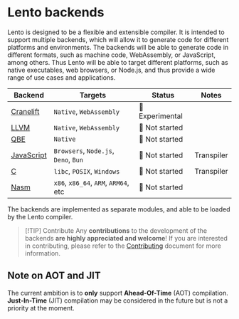 # Lento backends

Lento is designed to be a flexible and extensible compiler. It is intended to support multiple backends, which will allow it to generate code for different platforms and environments. The backends will be able to generate code in different formats, such as machine code, WebAssembly, or JavaScript, among others. Thus Lento will be able to target different platforms, such as native executables, web browsers, or Node.js, and thus provide a wide range of use cases and applications.

| Backend                            | Targets                              | Status         | Notes      |
| ---------------------------------- | ------------------------------------ | -------------- | ---------- |
| [Cranelift](cranelift/README.md)   | `Native`, `WebAssembly`              | 📖 Experimental |            |
| [LLVM](llvm/README.md)             | `Native`, `WebAssembly`              | 🛑 Not started  |            |
| [QBE](qbe/README.md)               | `Native`                             | 🛑 Not started  |            |
| [JavaScript](javascript/README.md) | `Browsers`, `Node.js`, `Deno`, `Bun` | 🛑 Not started  | Transpiler |
| [C](c/README.md)                   | `libc`, `POSIX`, `Windows`           | 🛑 Not started  | Transpiler |
| [Nasm](nasm/README.md)             | `x86`, `x86_64`, `ARM`, `ARM64`, etc | 🛑 Not started  |            |

The backends are implemented as separate modules, and able to be loaded by the Lento compiler.

> [!TIP] Contribute
> Any **contributions** to the development of the backends **are highly appreciated and welcome**!
> If you are interested in contributing, please refer to the [Contributing](../CONTRIBUTING.md) document for more information.

## Note on AOT and JIT

The current ambition is to **only** support **Ahead-Of-Time** (AOT) compilation. **Just-In-Time** (JIT) compilation may be considered in the future but is not a priority at the moment.
